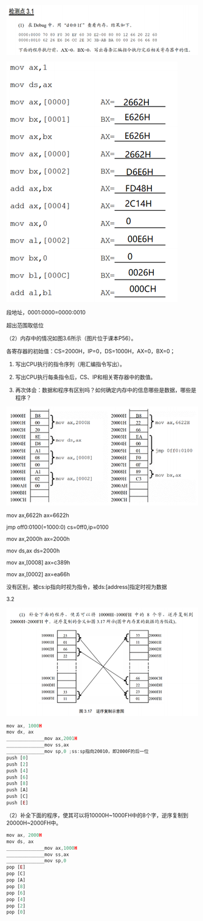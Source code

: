 

![](assets/3_image_0.png)





![](assets/3_image_1.png)

段地址，0001:0000=0000:0010

超出范围取低位





（2）内存中的情况如图3.6所示（图片位于课本P56）。

各寄存器的初始值：CS=2000H，IP=0，DS=1000H，AX=0，BX=0；

1. 写出CPU执行的指令序列（用汇编指令写出）。

1. 写出CPU执行每条指令后，CS、IP和相关寄存器中的数值。

1. 再次体会：数据和程序有区别吗？如何确定内存中的信息哪些是数据，哪些是程序？

![](assets/3_image_2.png)

mov ax,6622h  ax=6622h

jmp off0:0100(=1000:0)  cs=0ff0,ip=0100

mov ax,2000h  ax=2000h

mov ds,ax  ds=2000h

mov ax,[0008] ax=c389h

mov ax,[0002] ax=ea66h



没有区别，被cs:ip指向时视为指令，被ds:[address]指定时视为数据









3.2

![](assets/3_image_3.png)



```javascript
mov ax, 1000H
mov dx, ax
______________mov ax,2001H
______________mov ss,ax
______________mov sp,0 ;ss:sp指向20010，即2000F的后一位
push [0]
push [2]
push [4]
push [6]
push [8]
push [A]
push [C]
push [E]
```

（2）补全下面的程序，使其可以将10000H~1000FH中的8个字，逆序复制到20000H~2000FH中。

```javascript
mov ax, 2000H
mov ds, ax
______________mov ax,1000H
______________mov ss,ax
______________mov sp,0
pop [E]
pop [C]
pop [A]
pop [8]
pop [6]
pop [4]
pop [2]
pop [0]
```

